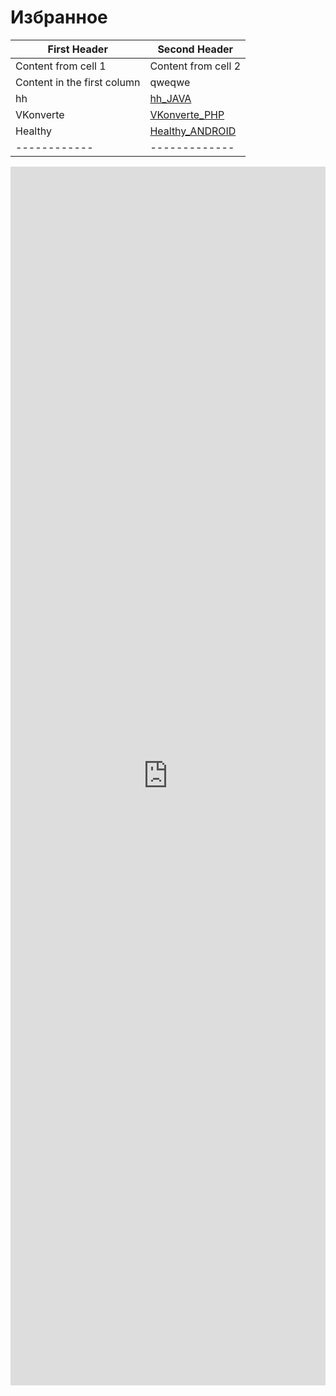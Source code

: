 # Избранное

First Header | Second Header
------------ | -------------
Content from cell 1 | Content from cell 2
Content in the first column | qweqwe
hh | <a href="https://mobiskif.github.io/hh_JAVA/" target="t1">hh_JAVA</a><br>
VKonverte | <a href="https://mobiskif.github.io/VKonverte_PHP/" target="t1">VKonverte_PHP</a><br>
Healthy | <a href="https://mobiskif.github.io/Healthy_ANDROID/" target="t1">Healthy_ANDROID</a>
------------ | -------------

<p><iframe src="https://mobiskif.github.io/hh_JAVA/" width="100%" height="50%" frameborder="0"></iframe></p>

